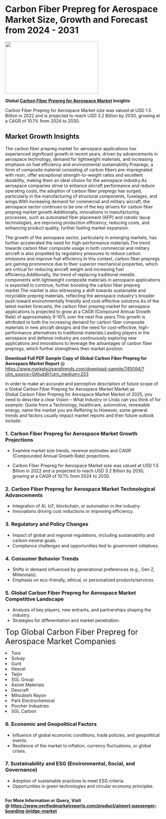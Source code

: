 <H1>Carbon Fiber Prepreg for Aerospace Market Size, Growth and Forecast from 2024 - 2031</H1><img class="aligncenter size-medium wp-image-584254" src="https://thirdeyenews.in/wp-content/uploads/2024/09/Global-Market-Research-300x168.jpeg" alt="" width="300" height="168" /><p><strong>Global&nbsp;<a href="https://www.marketsizeandtrends.com/download-sample/745094/?utm_source=Github8j?utm_medium=203">Carbon Fiber Prepreg for Aerospace Market</a> Insights</strong></p><p>Carbon Fiber Prepreg for Aerospace Market size was valued at USD 1.5 Billion in 2022 and is projected to reach USD 3.2 Billion by 2030, growing at a CAGR of 10.1% from 2024 to 2030.</p><p><h2>Market Growth Insights</h2> <p>The carbon fiber prepreg market for aerospace applications has experienced significant growth in recent years, driven by advancements in aerospace technology, demand for lightweight materials, and increasing emphasis on fuel efficiency and environmental sustainability.Prepregs, a form of composite material consisting of carbon fibers pre-impregnated with resin, offer exceptional strength-to-weight ratios and excellent durability, making them an ideal choice for the aerospace industry.As aerospace companies strive to enhance aircraft performance and reduce operating costs, the adoption of carbon fiber prepregs has surged, particularly in the manufacturing of structural components, fuselages, and wings.With increasing demand for commercial and military aircraft, the aerospace sector continues to be one of the key drivers for carbon fiber prepreg market growth.Additionally, innovations in manufacturing processes, such as automated fiber placement (AFP) and robotic layup technologies, are improving production efficiency, reducing costs, and enhancing product quality, further fueling market expansion.</p> <p>The growth of the aerospace sector, particularly in emerging markets, has further accelerated the need for high-performance materials.The trend towards carbon fiber composite usage in both commercial and military aircraft is also propelled by regulatory pressures to reduce carbon emissions and improve fuel efficiency.In this context, carbon fiber prepregs are gaining prominence due to their superior mechanical properties, which are critical for reducing aircraft weight and increasing fuel efficiency.Additionally, the trend of replacing traditional metallic components with lightweight composite materials in aerospace applications is expected to continue, further boosting the carbon fiber prepreg market.The market is also witnessing a shift towards sustainable and recyclable prepreg materials, reflecting the aerospace industry's broader push toward environmentally friendly and cost-effective solutions.As of the latest market forecasts, the carbon fiber prepreg market for aerospace applications is projected to grow at a CAGR (Compound Annual Growth Rate) of approximately 9-10% over the next five years.This growth is attributed to both the increasing demand for carbon fiber composite materials in new aircraft designs and the need for cost-effective, high-performance alternatives to traditional materials.Leading players in the aerospace and defense industry are continuously exploring new applications and innovations to leverage the advantages of carbon fiber prepregs, which further strengthens their market position.<p><span class=""><strong>Download Full PDF Sample Copy of Global Carbon Fiber Prepreg for Aerospace Market Report</strong> @ <a href="https://www.marketsizeandtrends.com/download-sample/745094/?utm_source=Github8j?utm_medium=203" target="_blank">https://www.marketsizeandtrends.com/download-sample/745094/?utm_source=Github8j?utm_medium=203</a></span></p><p>In order to make an accurate and perceptive description of future scope of a Global&nbsp;Carbon Fiber Prepreg for Aerospace Market Market as Global&nbsp;Carbon Fiber Prepreg for Aerospace Market Market of 2025, you need to describe a clear Vision &ndash; What Industry or Linda can you think of for example: Quote from a Technology, healthcare, automotive, renewable energy, name the market you are Reffering to.However, some general trends and factors usually impact market reports and their future outlook include:</p><h3>1.&nbsp;<strong>Carbon Fiber Prepreg for Aerospace Market Growth Projections</strong></h3><ul><li>Examine market size trends, revenue estimates and CAGR (Compounded Annual Growth Rate) projections.</li><li><p>Carbon Fiber Prepreg for Aerospace Market size was valued at USD 1.5 Billion in 2022 and is projected to reach USD 3.2 Billion by 2030, growing at a CAGR of 10.1% from 2024 to 2030.</p></li></ul><h3>2.&nbsp;<strong>Carbon Fiber Prepreg for Aerospace Market Technological Advancements</strong></h3><ul><li>Integration of AI, IoT, blockchain, or automation in the industry.</li><li>Innovations driving cost reductions or improving efficiency.</li></ul><h3>3.&nbsp;<strong>Regulatory and Policy Changes</strong></h3><ul><li>Impact of global and regional regulations, including sustainability and carbon-neutral goals.</li><li>Compliance challenges and opportunities tied to government initiatives.</li></ul><h3>4.&nbsp;<strong>Consumer Behavior Trends</strong></h3><ul><li>Shifts in demand influenced by generational preferences (e.g., Gen Z, Millennials).</li><li>Emphasis on eco-friendly, ethical, or personalized products/services.</li></ul><h3>5.&nbsp;<strong>Global Carbon Fiber Prepreg for Aerospace Market Competitive Landscape</strong></h3><ul><li>Analysis of key players, new entrants, and partnerships shaping the industry.</li><li>Strategies for differentiation and market penetration.</li></ul><p data-pm-slice="1 1 []"><span style="color: inherit; font-family: inherit; font-size: 25px;">Top Global Carbon Fiber Prepreg for Aerospace Market Companies</span></p><div class="" data-test-id=""><p><li>Tora</li><li> Solvay</li><li> Gurit</li><li> Hexcel</li><li> Teijin</li><li> SGL Group</li><li> Axiom Materials</li><li> Dexcraft</li><li> Mitsubishi Rayon</li><li> Park Electrochemical</li><li> Porcher Industries</li><li> SGL Carbon</li></p></div><h3>6.&nbsp;<strong>Economic and Geopolitical Factors</strong></h3><ul><li>Influence of global economic conditions, trade policies, and geopolitical events.</li><li>Resilience of the market to inflation, currency fluctuations, or global crises.</li></ul><h3>7.&nbsp;<strong>Sustainability and ESG (Environmental, Social, and Governance)</strong></h3><ul><li>Adoption of sustainable practices to meet ESG criteria.</li><li>Opportunities in green technologies and circular economy principles.</li></ul><h2><strong style="font-size: 14px;">For More Information or Query, Visit @&nbsp;</strong><a style="background-color: #ffffff; font-size: 14px;" href="https://www.marketsizeandtrends.com/report/carbon-fiber-prepreg-for-aerospace-market/" target="_blank">https://www.verifiedmarketreports.com/product/airport-passenger-boarding-bridge-market</a></h2>